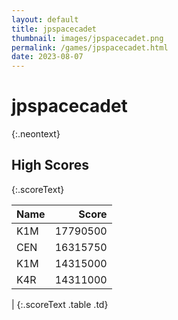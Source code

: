 ```yaml
---
layout: default
title: jpspacecadet
thumbnail: images/jpspacecadet.png
permalink: /games/jpspacecadet.html
date: 2023-08-07
---
```


# jpspacecadet 
{:.neontext}

## High Scores 
{:.scoreText}

| Name | Score | 
| :---- | ----: | 
| K1M | 17790500 | 
| CEN | 16315750 | 
| K1M | 14315000 | 
| K4R | 14311000 | 
| 
{:.scoreText .table .td}